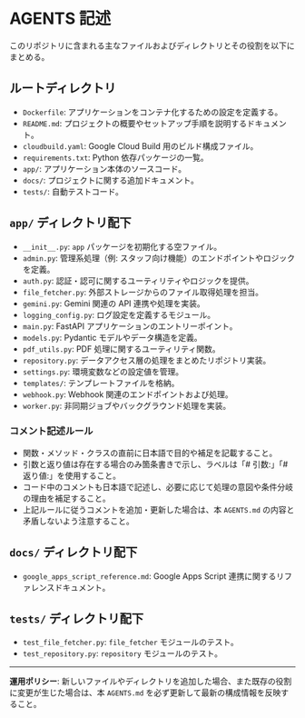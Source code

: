 # AGENTS 記述

このリポジトリに含まれる主なファイルおよびディレクトリとその役割を以下にまとめる。

## ルートディレクトリ
- `Dockerfile`: アプリケーションをコンテナ化するための設定を定義する。
- `README.md`: プロジェクトの概要やセットアップ手順を説明するドキュメント。
- `cloudbuild.yaml`: Google Cloud Build 用のビルド構成ファイル。
- `requirements.txt`: Python 依存パッケージの一覧。
- `app/`: アプリケーション本体のソースコード。
- `docs/`: プロジェクトに関する追加ドキュメント。
- `tests/`: 自動テストコード。

## `app/` ディレクトリ配下
- `__init__.py`: `app` パッケージを初期化する空ファイル。
- `admin.py`: 管理系処理（例: スタッフ向け機能）のエンドポイントやロジックを定義。
- `auth.py`: 認証・認可に関するユーティリティやロジックを提供。
- `file_fetcher.py`: 外部ストレージからのファイル取得処理を担当。
- `gemini.py`: Gemini 関連の API 連携や処理を実装。
- `logging_config.py`: ログ設定を定義するモジュール。
- `main.py`: FastAPI アプリケーションのエントリーポイント。
- `models.py`: Pydantic モデルやデータ構造を定義。
- `pdf_utils.py`: PDF 処理に関するユーティリティ関数。
- `repository.py`: データアクセス層の処理をまとめたリポジトリ実装。
- `settings.py`: 環境変数などの設定値を管理。
- `templates/`: テンプレートファイルを格納。
- `webhook.py`: Webhook 関連のエンドポイントおよび処理。
- `worker.py`: 非同期ジョブやバックグラウンド処理を実装。

### コメント記述ルール
- 関数・メソッド・クラスの直前に日本語で目的や補足を記載すること。
- 引数と返り値は存在する場合のみ箇条書きで示し、ラベルは「# 引数:」「# 返り値:」を使用すること。
- コード中のコメントも日本語で記述し、必要に応じて処理の意図や条件分岐の理由を補足すること。
- 上記ルールに従うコメントを追加・更新した場合は、本 `AGENTS.md` の内容と矛盾しないよう注意すること。

## `docs/` ディレクトリ配下
- `google_apps_script_reference.md`: Google Apps Script 連携に関するリファレンスドキュメント。

## `tests/` ディレクトリ配下
- `test_file_fetcher.py`: `file_fetcher` モジュールのテスト。
- `test_repository.py`: `repository` モジュールのテスト。

---
**運用ポリシー**: 新しいファイルやディレクトリを追加した場合、また既存の役割に変更が生じた場合は、本 `AGENTS.md` を必ず更新して最新の構成情報を反映すること。

